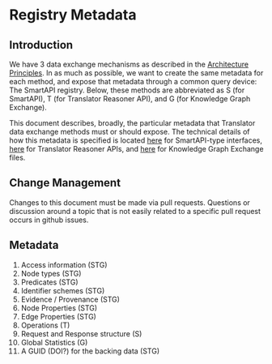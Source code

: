 # Registry Metadata

## Introduction

We have 3 data exchange mechanisms as described in the [Architecture Principles](README.md).  In as much as possible, we want to create the same metadata for each method, and expose that metadata through a common query device: The SmartAPI registry.   Below, these methods are abbreviated as S (for SmartAPI), T (for Translator Reasoner API), and G (for Knowledge Graph Exchange).  

This document describes, broadly, the particular metadata that Translator data exchange methods must or should expose. The technical details of how this metadata is specified is located [here]() for SmartAPI-type interfaces, [here]() for Translator Reasoner APIs, and [here]() for Knowledge Graph Exchange files.  

## Change Management

Changes to this document must be made via pull requests.   Questions or discussion around a topic that is not easily related to a specific pull request occurs in github issues.

## Metadata

1. Access information (STG) 
1. Node types (STG)
1. Predicates (STG)
1. Identifier schemes (STG)
1. Evidence / Provenance (STG)
1. Node Properties (STG)
1. Edge Properties (STG)
1. Operations (T)
1. Request and Response structure (S)
1. Global Statistics (G)
1. A GUID (DOI?) for the backing data (STG)
